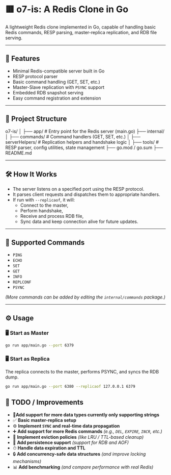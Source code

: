 # 🟥 o7-is: A Redis Clone in Go

A lightweight Redis clone implemented in Go, capable of handling basic Redis commands, RESP parsing, master-replica replication, and RDB file serving.

---

## 🚀 Features

- Minimal Redis-compatible server built in Go
- RESP protocol parser
- Basic command handling (GET, SET, etc.)
- Master-Slave replication with `PSYNC` support
- Embedded RDB snapshot serving
- Easy command registration and extension

---

## 📁 Project Structure

o7-is/
│
├── app/ # Entry point for the Redis server (main.go)
├── internal/
│ ├── commands/ # Command handlers (GET, SET, etc.)
│ ├── serverHelpers/ # Replication helpers and handshake logic
│ ├── tools/ # RESP parser, config utilities, state management
├── go.mod / go.sum
├── README.md


---

## 🛠️ How It Works

- The server listens on a specified port using the RESP protocol.
- It parses client requests and dispatches them to appropriate handlers.
- If run with `--replicaof`, it will:
  - Connect to the master,
  - Perform handshake,
  - Receive and process RDB file,
  - Sync data and keep connection alive for future updates.

---

## 🧪 Supported Commands

- `PING`
- `ECHO`
- `SET`
- `GET`
- `INFO`
- `REPLCONF`
- `PSYNC`

_(More commands can be added by editing the `internal/commands` package.)_

---

## ⚙️ Usage

### 🖥 Start as Master

```bash
go run app/main.go --port 6379

```


### 🖥 Start as Replica

The replica connects to the master, performs PSYNC, and syncs the RDB dump.

```bash
go run app/main.go --port 6380 --replicaof 127.0.0.1 6379

```

## 🧹 TODO / Improvements
- 🧠**Add support for more data types currently only supporting strings**
- ✅ **Basic master-replica setup**
- ⚙️ **Implement `SYNC` and real-time data propagation**
- ➕ **Add support for more Redis commands**  _(e.g., `DEL`, `EXPIRE`, `INCR`, etc.)_
- 🫡 **Implement eviction policies**  _(like LRU / TTL-based cleanup)_
- 💾 **Add persistence support**  _(support for RDB and AOF)_
- ⏱ **Handle data expiration and TTL**
- 🔒 **Add concurrency-safe data structures**  _(and improve locking mechanisms)_
- 📊 **Add benchmarking**  _(and compare performance with real Redis)_
